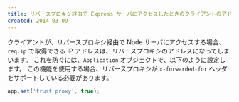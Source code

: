 ```yaml
---
title: リバースプロキシ経由で Express サーバにアクセスしたときのクライアントのアドレスを取得する
created: 2014-03-09
---
```


クライアントが、リバースプロキシ経由で Node サーバにアクセスする場合、`req.ip` で取得できる IP アドレスは、リバースプロキシのアドレスになってしまいます。
これを防ぐには、`Application` オブジェクトで、以下のように設定します。
この機能を使用する場合、リバースプロキシが `x-forwarded-for` ヘッダをサポートしている必要があります。

```javascript
app.set('trust proxy', true);
```

